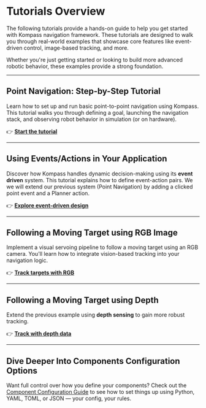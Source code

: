 
# Tutorials Overview

The following tutorials provide a hands-on guide to help you get started with Kompass navigation framework. These tutorials are designed to walk you through real-world examples that showcase core features like event-driven control, image-based tracking, and more.

Whether you're just getting started or looking to build more advanced robotic behavior, these examples provide a strong foundation.

---

## Point Navigation: Step-by-Step Tutorial

Learn how to set up and run basic point-to-point navigation using Kompass. This tutorial walks you through defining a goal, launching the navigation stack, and observing robot behavior in simulation (or on hardware).

👉 [**Start the tutorial**](point_navigation.md)

---

## Using Events/Actions in Your Application

Discover how Kompass handles dynamic decision-making using its **event driven** system. This tutorial explains how to define event-action pairs. We we will extend our previous system (Point Navigation) by adding a clicked point event and a Planner action.

👉 [**Explore event-driven design**](events_actions.md)

---

## Following a Moving Target using RGB Image

Implement a visual servoing pipeline to follow a moving target using an RGB camera. You'll learn how to integrate vision-based tracking into your navigation logic.

👉 [**Track targets with RGB**](vision_tracking.md)

---

## Following a Moving Target using Depth

Extend the previous example using **depth sensing** to gain more robust tracking.

👉 [**Track with depth data**](vision_tracking_depth.md)

---

## Dive Deeper Into Components Configuration Options

Want full control over how you define your components? Check out the [Component Configuration Guide](./configuration.md) to see how to set things up using Python, YAML, TOML, or JSON — your config, your rules.

